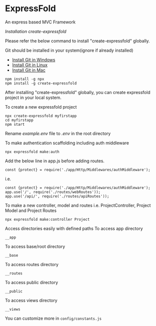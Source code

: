 # ExpressFold
An express based MVC Framework

*Installation create-expressfold*

Please refer the below command to install "create-expressfold" globally.

Git should be installed in your system(ignore if already installed)
- [Install Git in Windows](https://git-scm.com/download/win)
 - [Install Git in Linux](https://git-scm.com/download/linux)
 - [Install Git in Mac](https://git-scm.com/download/mac)
```
npm install -g npx
npm install -g create-expressfold
```

After installing "create-expressfold" globally, you can create expressfold project in your local system.

To create a new expressfold project
```
npx create-expressfold myfirstapp
cd myfirstapp
npm start
```

Rename *example.env* file to *.env* in the root directory

To make authentication scaffolding including auth middleware
```
npx expressfold make:auth
```
Add the below line in app.js before adding routes.
```
const {protect} = require('./app/Http/Middlewares/authMiddleware');
```
i.e.
```
const {protect} = require('./app/Http/Middlewares/authMiddleware');
app.use('/', require('./routes/webRoutes'));
app.use('/api/', require('./routes/apiRoutes'));
```

To make a new controller, model and routes
i.e. ProjectController, Project Model and Project Routes
```
npx expressfold make:controller Project
```

Access directories easily with defined paths
To access app directory
```
__app
```
To access base/root directory 
```
__base
```
To access routes directory 
```
__routes
```
To access public directory
```
__public
```
To access views directory
```
__views
```

You can customize more in `config/constants.js`